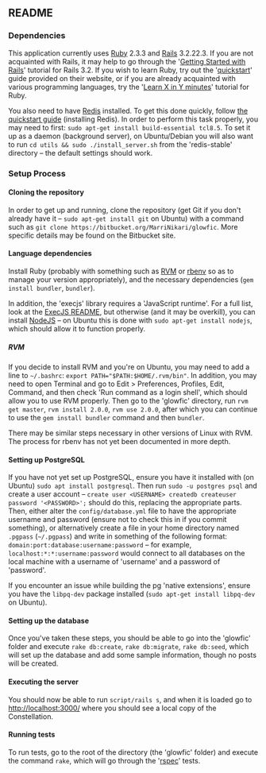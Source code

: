 ## README

### Dependencies

This application currently uses [Ruby](https://www.ruby-lang.org/en/) 2.3.3
and [Rails](http://rubyonrails.org/) 3.2.22.3. If you are not acquainted with Rails,
it may help to go through the '[Getting Started with Rails](http://guides.rubyonrails.org/v3.2/getting_started.html)'
tutorial for Rails 3.2. If you wish to learn Ruby, try out the '[quickstart](https://www.ruby-lang.org/en/documentation/quickstart/)'
guide provided on their website, or if you are already acquainted with various
programming languages, try the '[Learn X in Y minutes](https://learnxinyminutes.com/docs/ruby/)'
tutorial for Ruby.

You also need to have [Redis](https://redis.io/) installed. To get this done
quickly, follow [the quickstart guide](https://redis.io/topics/quickstart)
(installing Redis). In order to perform this task properly, you may need to
first: `sudo apt-get install build-essential tcl8.5`. To set it up as a daemon
(background server), on Ubuntu/Debian you will also want to run `cd utils &&
sudo ./install_server.sh` from the 'redis-stable' directory – the default
settings should work.

### Setup Process

#### Cloning the repository

In order to get up and running, clone the repository (get Git if you don't
already have it – `sudo apt-get install git` on Ubuntu) with a command such as
`git clone https://bitbucket.org/MarriNikari/glowfic`. More specific details
may be found on the Bitbucket site.

#### Language dependencies

Install Ruby (probably with something such as [RVM](https://rvm.io/rvm/install)
or [rbenv](https://github.com/rbenv/rbenv) so as to manage your version
appropriately), and the necessary dependencies (`gem install bundler`,
`bundler`).

In addition, the 'execjs' library requires a 'JavaScript runtime'. For a full
list, look at the [ExecJS README](https://github.com/rails/execjs), but
otherwise (and it may be overkill), you can install [NodeJS](https://nodejs.org/en/download/package-manager/)
– on Ubuntu this is done with `sudo apt-get install nodejs`, which should
allow it to function properly.

##### RVM

If you decide to install RVM and you're on Ubuntu, you may need to add a line
to `~/.bashrc`: `export PATH="$PATH:$HOME/.rvm/bin"`. In addition, you may need
to open Terminal and go to Edit > Preferences, Profiles, Edit, Command, and
then check 'Run command as a login shell', which should allow you to use RVM
properly. Then go to the 'glowfic' directory, run `rvm get master`,
`rvm install 2.0.0`, `rvm use 2.0.0`, after which you can continue to use the
`gem install bundler` command and then `bundler`.

There may be similar steps necessary in other versions of Linux with RVM. The
process for rbenv has not yet been documented in more depth.

#### Setting up PostgreSQL

If you have not yet set up PostgreSQL, ensure you have it installed with (on
Ubuntu) `sudo apt install postgresql`. Then run `sudo -u postgres psql` and
create a user account – `create user <USERNAME> createdb createuser password
'<PASSWORD>';` should do this, replacing the appropriate parts. Then, either
alter the `config/database.yml` file to have the appropriate username and
password (ensure not to check this in if you commit something), or
alternatively create a file in your home directory named `.pgpass`
(`~/.pgpass`) and write in something of the following format:
`domain:port:database:username:password` – for example,
`localhost:*:*:username:password` would connect to all databases on the local
machine with a username of 'username' and a password of 'password'.

If you encounter an issue while building the pg 'native extensions', ensure
you have the `libpq-dev` package installed (`sudo apt-get install libpq-dev`
on Ubuntu).

#### Setting up the database

Once you've taken these steps, you should be able to go into the 'glowfic'
folder and execute `rake db:create`, `rake db:migrate`, `rake db:seed`,
which will set up the database and add some sample information, though no
posts will be created.

#### Executing the server

You should now be able to run `script/rails s`, and when it is loaded go to
[http://localhost:3000/](http://localhost:3000/) where you should see a local
copy of the Constellation.

#### Running tests

To run tests, go to the root of the directory (the 'glowfic' folder) and
execute the command `rake`, which will go through the
'[rspec](http://rspec.info/)' tests.
